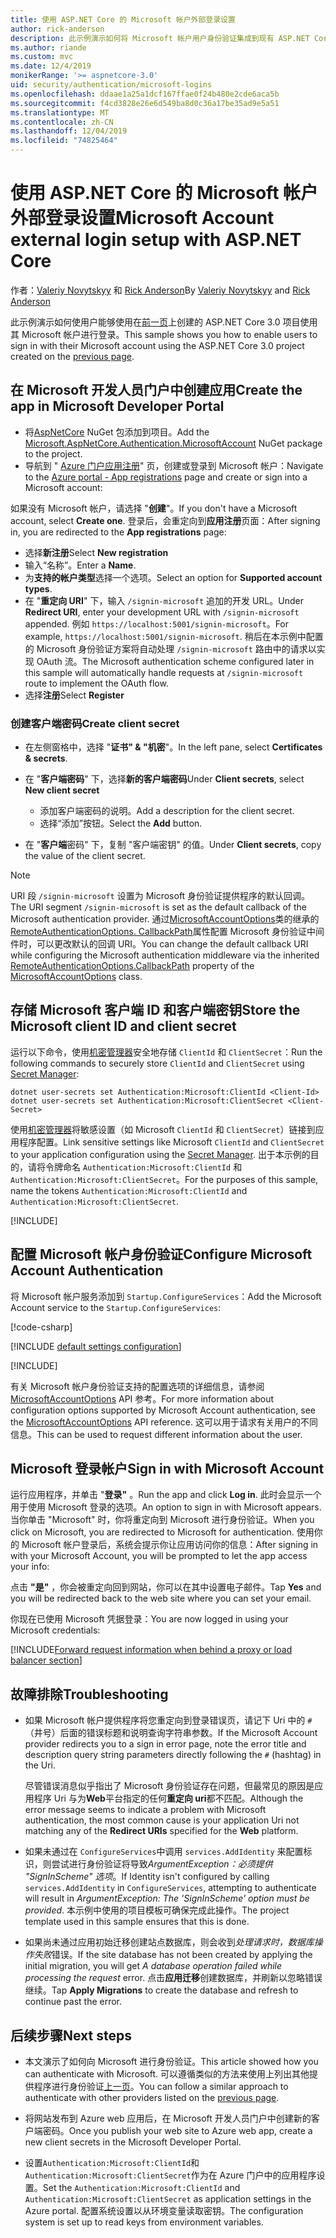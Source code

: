 ```yaml
---
title: 使用 ASP.NET Core 的 Microsoft 帐户外部登录设置
author: rick-anderson
description: 此示例演示如何将 Microsoft 帐户用户身份验证集成到现有 ASP.NET Core 应用中。
ms.author: riande
ms.custom: mvc
ms.date: 12/4/2019
monikerRange: '>= aspnetcore-3.0'
uid: security/authentication/microsoft-logins
ms.openlocfilehash: ddaae1a25a1dcf167ffae0f24b480e2cde6aca5b
ms.sourcegitcommit: f4cd3828e26e6d549ba8d0c36a17be35ad9e5a51
ms.translationtype: MT
ms.contentlocale: zh-CN
ms.lasthandoff: 12/04/2019
ms.locfileid: "74825464"
---
```

# <a name="microsoft-account-external-login-setup-with-aspnet-core"></a><span data-ttu-id="090ae-103">使用 ASP.NET Core 的 Microsoft 帐户外部登录设置</span><span class="sxs-lookup"><span data-stu-id="090ae-103">Microsoft Account external login setup with ASP.NET Core</span></span>

<span data-ttu-id="090ae-104">作者：[Valeriy Novytskyy](https://github.com/01binary) 和 [Rick Anderson](https://twitter.com/RickAndMSFT)</span><span class="sxs-lookup"><span data-stu-id="090ae-104">By [Valeriy Novytskyy](https://github.com/01binary) and [Rick Anderson](https://twitter.com/RickAndMSFT)</span></span>

<span data-ttu-id="090ae-105">此示例演示如何使用户能够使用在[前一页](xref:security/authentication/social/index)上创建的 ASP.NET Core 3.0 项目使用其 Microsoft 帐户进行登录。</span><span class="sxs-lookup"><span data-stu-id="090ae-105">This sample shows you how to enable users to sign in with their Microsoft account using the ASP.NET Core 3.0 project created on the [previous page](xref:security/authentication/social/index).</span></span>

## <a name="create-the-app-in-microsoft-developer-portal"></a><span data-ttu-id="090ae-106">在 Microsoft 开发人员门户中创建应用</span><span class="sxs-lookup"><span data-stu-id="090ae-106">Create the app in Microsoft Developer Portal</span></span>

* <span data-ttu-id="090ae-107">将[AspNetCore](https://www.nuget.org/packages/Microsoft.AspNetCore.Authentication.MicrosoftAccount/) NuGet 包添加到项目。</span><span class="sxs-lookup"><span data-stu-id="090ae-107">Add the [Microsoft.AspNetCore.Authentication.MicrosoftAccount](https://www.nuget.org/packages/Microsoft.AspNetCore.Authentication.MicrosoftAccount/) NuGet package to the project.</span></span>
* <span data-ttu-id="090ae-108">导航到 " [Azure 门户应用注册](https://go.microsoft.com/fwlink/?linkid=2083908)" 页，创建或登录到 Microsoft 帐户：</span><span class="sxs-lookup"><span data-stu-id="090ae-108">Navigate to the [Azure portal - App registrations](https://go.microsoft.com/fwlink/?linkid=2083908) page and create or sign into a Microsoft account:</span></span>

<span data-ttu-id="090ae-109">如果没有 Microsoft 帐户，请选择 "**创建**"。</span><span class="sxs-lookup"><span data-stu-id="090ae-109">If you don't have a Microsoft account, select **Create one**.</span></span> <span data-ttu-id="090ae-110">登录后，会重定向到**应用注册**页面：</span><span class="sxs-lookup"><span data-stu-id="090ae-110">After signing in, you are redirected to the **App registrations** page:</span></span>

* <span data-ttu-id="090ae-111">选择**新注册**</span><span class="sxs-lookup"><span data-stu-id="090ae-111">Select **New registration**</span></span>
* <span data-ttu-id="090ae-112">输入“名称”。</span><span class="sxs-lookup"><span data-stu-id="090ae-112">Enter a **Name**.</span></span>
* <span data-ttu-id="090ae-113">为**支持的帐户类型**选择一个选项。</span><span class="sxs-lookup"><span data-stu-id="090ae-113">Select an option for **Supported account types**.</span></span>  <!-- Accounts for any org work with MS domain accounts. Most folks probably want the last option, personal MS accounts -->
* <span data-ttu-id="090ae-114">在 "**重定向 URI**" 下，输入 `/signin-microsoft` 追加的开发 URL。</span><span class="sxs-lookup"><span data-stu-id="090ae-114">Under **Redirect URI**, enter your development URL with `/signin-microsoft` appended.</span></span> <span data-ttu-id="090ae-115">例如 `https://localhost:5001/signin-microsoft`。</span><span class="sxs-lookup"><span data-stu-id="090ae-115">For example, `https://localhost:5001/signin-microsoft`.</span></span> <span data-ttu-id="090ae-116">稍后在本示例中配置的 Microsoft 身份验证方案将自动处理 `/signin-microsoft` 路由中的请求以实现 OAuth 流。</span><span class="sxs-lookup"><span data-stu-id="090ae-116">The Microsoft authentication scheme configured later in this sample will automatically handle requests at `/signin-microsoft` route to implement the OAuth flow.</span></span>
* <span data-ttu-id="090ae-117">选择**注册**</span><span class="sxs-lookup"><span data-stu-id="090ae-117">Select **Register**</span></span>

### <a name="create-client-secret"></a><span data-ttu-id="090ae-118">创建客户端密码</span><span class="sxs-lookup"><span data-stu-id="090ae-118">Create client secret</span></span>

* <span data-ttu-id="090ae-119">在左侧窗格中，选择 "**证书" & "机密**"。</span><span class="sxs-lookup"><span data-stu-id="090ae-119">In the left pane, select **Certificates & secrets**.</span></span>
* <span data-ttu-id="090ae-120">在 "**客户端密码**" 下，选择**新的客户端密码**</span><span class="sxs-lookup"><span data-stu-id="090ae-120">Under **Client secrets**, select **New client secret**</span></span>

  * <span data-ttu-id="090ae-121">添加客户端密码的说明。</span><span class="sxs-lookup"><span data-stu-id="090ae-121">Add a description for the client secret.</span></span>
  * <span data-ttu-id="090ae-122">选择“添加”按钮。</span><span class="sxs-lookup"><span data-stu-id="090ae-122">Select the **Add** button.</span></span>

* <span data-ttu-id="090ae-123">在 "**客户端**密码" 下，复制 "客户端密钥" 的值。</span><span class="sxs-lookup"><span data-stu-id="090ae-123">Under **Client secrets**, copy the value of the client secret.</span></span>

> [!NOTE]
> <span data-ttu-id="090ae-124">URI 段 `/signin-microsoft` 设置为 Microsoft 身份验证提供程序的默认回调。</span><span class="sxs-lookup"><span data-stu-id="090ae-124">The URI segment `/signin-microsoft` is set as the default callback of the Microsoft authentication provider.</span></span> <span data-ttu-id="090ae-125">通过[MicrosoftAccountOptions](/dotnet/api/microsoft.aspnetcore.authentication.microsoftaccount.microsoftaccountoptions)类的继承的[RemoteAuthenticationOptions. CallbackPath](/dotnet/api/microsoft.aspnetcore.authentication.remoteauthenticationoptions.callbackpath)属性配置 Microsoft 身份验证中间件时，可以更改默认的回调 URI。</span><span class="sxs-lookup"><span data-stu-id="090ae-125">You can change the default callback URI while configuring the Microsoft authentication middleware via the inherited [RemoteAuthenticationOptions.CallbackPath](/dotnet/api/microsoft.aspnetcore.authentication.remoteauthenticationoptions.callbackpath) property of the [MicrosoftAccountOptions](/dotnet/api/microsoft.aspnetcore.authentication.microsoftaccount.microsoftaccountoptions) class.</span></span>

## <a name="store-the-microsoft-client-id-and-client-secret"></a><span data-ttu-id="090ae-126">存储 Microsoft 客户端 ID 和客户端密钥</span><span class="sxs-lookup"><span data-stu-id="090ae-126">Store the Microsoft client ID and client secret</span></span>

<span data-ttu-id="090ae-127">运行以下命令，使用[机密管理器](xref:security/app-secrets)安全地存储 `ClientId` 和 `ClientSecret`：</span><span class="sxs-lookup"><span data-stu-id="090ae-127">Run the following commands to securely store `ClientId` and `ClientSecret` using [Secret Manager](xref:security/app-secrets):</span></span>

```dotnetcli
dotnet user-secrets set Authentication:Microsoft:ClientId <Client-Id>
dotnet user-secrets set Authentication:Microsoft:ClientSecret <Client-Secret>
```

<span data-ttu-id="090ae-128">使用[机密管理器](xref:security/app-secrets)将敏感设置（如 Microsoft `ClientId` 和 `ClientSecret`）链接到应用程序配置。</span><span class="sxs-lookup"><span data-stu-id="090ae-128">Link sensitive settings like Microsoft `ClientId` and `ClientSecret` to your application configuration using the [Secret Manager](xref:security/app-secrets).</span></span> <span data-ttu-id="090ae-129">出于本示例的目的，请将令牌命名 `Authentication:Microsoft:ClientId` 和 `Authentication:Microsoft:ClientSecret`。</span><span class="sxs-lookup"><span data-stu-id="090ae-129">For the purposes of this sample, name the tokens `Authentication:Microsoft:ClientId` and `Authentication:Microsoft:ClientSecret`.</span></span>

[!INCLUDE[](~/includes/environmentVarableColon.md)]

## <a name="configure-microsoft-account-authentication"></a><span data-ttu-id="090ae-130">配置 Microsoft 帐户身份验证</span><span class="sxs-lookup"><span data-stu-id="090ae-130">Configure Microsoft Account Authentication</span></span>

<span data-ttu-id="090ae-131">将 Microsoft 帐户服务添加到 `Startup.ConfigureServices`：</span><span class="sxs-lookup"><span data-stu-id="090ae-131">Add the Microsoft Account service to the `Startup.ConfigureServices`:</span></span>

[!code-csharp[](~/security/authentication/social/social-code/3.x/StartupMS3x.cs?name=snippet&highlight=10-14)]

[!INCLUDE [default settings configuration](includes/default-settings.md)]

[!INCLUDE[](includes/chain-auth-providers.md)]

<span data-ttu-id="090ae-132">有关 Microsoft 帐户身份验证支持的配置选项的详细信息，请参阅[MicrosoftAccountOptions](/dotnet/api/microsoft.aspnetcore.builder.microsoftaccountoptions) API 参考。</span><span class="sxs-lookup"><span data-stu-id="090ae-132">For more information about configuration options supported by Microsoft Account authentication, see the [MicrosoftAccountOptions](/dotnet/api/microsoft.aspnetcore.builder.microsoftaccountoptions) API reference.</span></span> <span data-ttu-id="090ae-133">这可以用于请求有关用户的不同信息。</span><span class="sxs-lookup"><span data-stu-id="090ae-133">This can be used to request different information about the user.</span></span>

## <a name="sign-in-with-microsoft-account"></a><span data-ttu-id="090ae-134">Microsoft 登录帐户</span><span class="sxs-lookup"><span data-stu-id="090ae-134">Sign in with Microsoft Account</span></span>

<span data-ttu-id="090ae-135">运行应用程序，并单击 "**登录"** 。</span><span class="sxs-lookup"><span data-stu-id="090ae-135">Run the app and click **Log in**.</span></span> <span data-ttu-id="090ae-136">此时会显示一个用于使用 Microsoft 登录的选项。</span><span class="sxs-lookup"><span data-stu-id="090ae-136">An option to sign in with Microsoft appears.</span></span> <span data-ttu-id="090ae-137">当你单击 "Microsoft" 时，你将重定向到 Microsoft 进行身份验证。</span><span class="sxs-lookup"><span data-stu-id="090ae-137">When you click on Microsoft, you are redirected to Microsoft for authentication.</span></span> <span data-ttu-id="090ae-138">使用你的 Microsoft 帐户登录后，系统会提示你让应用访问你的信息：</span><span class="sxs-lookup"><span data-stu-id="090ae-138">After signing in with your Microsoft Account, you will be prompted to let the app access your info:</span></span>

<span data-ttu-id="090ae-139">点击 **"是"** ，你会被重定向回到网站，你可以在其中设置电子邮件。</span><span class="sxs-lookup"><span data-stu-id="090ae-139">Tap **Yes** and you will be redirected back to the web site where you can set your email.</span></span>

<span data-ttu-id="090ae-140">你现在已使用 Microsoft 凭据登录：</span><span class="sxs-lookup"><span data-stu-id="090ae-140">You are now logged in using your Microsoft credentials:</span></span>

[!INCLUDE[Forward request information when behind a proxy or load balancer section](includes/forwarded-headers-middleware.md)]

## <a name="troubleshooting"></a><span data-ttu-id="090ae-141">故障排除</span><span class="sxs-lookup"><span data-stu-id="090ae-141">Troubleshooting</span></span>

* <span data-ttu-id="090ae-142">如果 Microsoft 帐户提供程序将您重定向到登录错误页，请记下 Uri 中的 `#` （井号）后面的错误标题和说明查询字符串参数。</span><span class="sxs-lookup"><span data-stu-id="090ae-142">If the Microsoft Account provider redirects you to a sign in error page, note the error title and description query string parameters directly following the `#` (hashtag) in the Uri.</span></span>

  <span data-ttu-id="090ae-143">尽管错误消息似乎指出了 Microsoft 身份验证存在问题，但最常见的原因是应用程序 Uri 与为**Web**平台指定的任何**重定向 uri**都不匹配。</span><span class="sxs-lookup"><span data-stu-id="090ae-143">Although the error message seems to indicate a problem with Microsoft authentication, the most common cause is your application Uri not matching any of the **Redirect URIs** specified for the **Web** platform.</span></span>
* <span data-ttu-id="090ae-144">如果未通过在 `ConfigureServices`中调用 `services.AddIdentity` 来配置标识，则尝试进行身份验证将导致*ArgumentException：必须提供 "SignInScheme" 选项*。</span><span class="sxs-lookup"><span data-stu-id="090ae-144">If Identity isn't configured by calling `services.AddIdentity` in `ConfigureServices`, attempting to authenticate will result in *ArgumentException: The 'SignInScheme' option must be provided*.</span></span> <span data-ttu-id="090ae-145">本示例中使用的项目模板可确保完成此操作。</span><span class="sxs-lookup"><span data-stu-id="090ae-145">The project template used in this sample ensures that this is done.</span></span>
* <span data-ttu-id="090ae-146">如果尚未通过应用初始迁移创建站点数据库，则会收到*处理请求时，数据库操作失败*错误。</span><span class="sxs-lookup"><span data-stu-id="090ae-146">If the site database has not been created by applying the initial migration, you will get *A database operation failed while processing the request* error.</span></span> <span data-ttu-id="090ae-147">点击**应用迁移**创建数据库，并刷新以忽略错误继续。</span><span class="sxs-lookup"><span data-stu-id="090ae-147">Tap **Apply Migrations** to create the database and refresh to continue past the error.</span></span>

## <a name="next-steps"></a><span data-ttu-id="090ae-148">后续步骤</span><span class="sxs-lookup"><span data-stu-id="090ae-148">Next steps</span></span>

* <span data-ttu-id="090ae-149">本文演示了如何向 Microsoft 进行身份验证。</span><span class="sxs-lookup"><span data-stu-id="090ae-149">This article showed how you can authenticate with Microsoft.</span></span> <span data-ttu-id="090ae-150">可以遵循类似的方法来使用上列出其他提供程序进行身份验证[上一页](xref:security/authentication/social/index)。</span><span class="sxs-lookup"><span data-stu-id="090ae-150">You can follow a similar approach to authenticate with other providers listed on the [previous page](xref:security/authentication/social/index).</span></span>

* <span data-ttu-id="090ae-151">将网站发布到 Azure web 应用后，在 Microsoft 开发人员门户中创建新的客户端密码。</span><span class="sxs-lookup"><span data-stu-id="090ae-151">Once you publish your web site to Azure web app, create a new client secrets in the Microsoft Developer Portal.</span></span>

* <span data-ttu-id="090ae-152">设置`Authentication:Microsoft:ClientId`和`Authentication:Microsoft:ClientSecret`作为在 Azure 门户中的应用程序设置。</span><span class="sxs-lookup"><span data-stu-id="090ae-152">Set the `Authentication:Microsoft:ClientId` and `Authentication:Microsoft:ClientSecret` as application settings in the Azure portal.</span></span> <span data-ttu-id="090ae-153">配置系统设置以从环境变量读取密钥。</span><span class="sxs-lookup"><span data-stu-id="090ae-153">The configuration system is set up to read keys from environment variables.</span></span>
